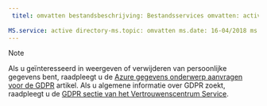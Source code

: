 ```yaml
---
 titel: omvatten bestandsbeschrijving: Bestandsservices omvatten: active directory-auteur: eross msft
 
MS.service: active directory-ms.topic: omvatten ms.date: 16-04/2018 ms.author: lizross ms.custom: include-bestand
---
```


>[!Note] 
>Als u geïnteresseerd in weergeven of verwijderen van persoonlijke gegevens bent, raadpleegt u de [Azure gegevens onderwerp aanvragen voor de GDPR](https://docs.microsoft.com/microsoft-365/compliance/gdpr-dsr-azure) artikel. Als u algemene informatie over GDPR zoekt, raadpleegt u de [GDPR sectie van het Vertrouwenscentrum Service](https://www.microsoft.com/en-us/TrustCenter/Privacy/gdpr/default.aspx).